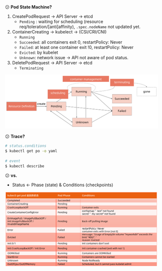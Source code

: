 :confused: **Pod State Machine?**

1. CreatePodRequest → API Server → etcd
   - `Pending` : waiting for scheduling (resource req/toleration/[anti]affinity), `.spec.nodeName` not updated yet.
2. ContainerCreating → kubelect → (CSI/CRI/CNI)
   - `Running`
   - `Succeeded`: all containers exit 0, restartPolicy: Never
   - `Failed`: at least one container exit !0, restartPolicy: Never
   - `Evicted`: by kubelet
   - `Unknown`: network issue → API not aware of pod status.
3. DeletePodRequest → API Server → etcd
   - `Terminating`



![image-20240618144823059](./LC.assets/image-20240618144823059.png)



:confused: **Trace?**

```bash
# status.conditions
$ kubectl get po -o yaml

# event
$ kubectl describe
```



:confused: **vs.**

- Status ← Phase (state) & Conditions (checkpoints)



![image-20240618150317432](./LC.assets/image-20240618150317432.png)